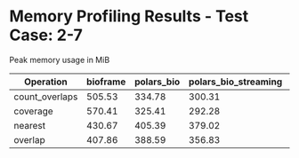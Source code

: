 # Memory Profiling Results - Test Case: 2-7

Peak memory usage in MiB

| Operation | bioframe | polars_bio | polars_bio_streaming | pyranges0 | pyranges1 |
|-----------|---|---|---|---|---|
| count_overlaps | 505.53 | 334.78 | 300.31 | 475.72 | 460.30 |
| coverage | 570.41 | 325.41 | 292.28 | 486.69 | 561.92 |
| nearest | 430.67 | 405.39 | 379.02 | 487.31 | 537.27 |
| overlap | 407.86 | 388.59 | 356.83 | 495.12 | 558.67 |

